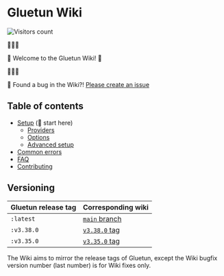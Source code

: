 # Gluetun Wiki

![Visitors count](https://visitor-badge.laobi.icu/badge?page_id=gluetun.wiki)

👋👋👋

🎊 Welcome to the Gluetun Wiki! 🎊

👋👋👋

🐛 Found a bug in the Wiki?! [Please create an issue](https://github.com/qdm12/gluetun-wiki/issues/new)

## Table of contents

- [Setup](setup/readme.md#setup) (👋 start here)
  - [Providers](setup/providers/)
  - [Options](setup/options/)
  - [Advanced setup](setup/advanced/)
- [Common errors](errors/)
- [FAQ](faq/)
- [Contributing](contributing/readme.md#contributing)

## Versioning

| Gluetun release tag | Corresponding wiki |
| --- | --- |
| `:latest` | [`main` branch](https://github.com/qdm12/gluetun-wiki) |
| `:v3.38.0` | [`v3.38.0` tag](https://github.com/qdm12/gluetun-wiki/tree/v3.38.0) |
| `:v3.35.0` | [`v3.35.0` tag](https://github.com/qdm12/gluetun-wiki/tree/v3.35.0) |

The Wiki aims to mirror the release tags of Gluetun, except the Wiki bugfix version number (last number) is for Wiki fixes only.
